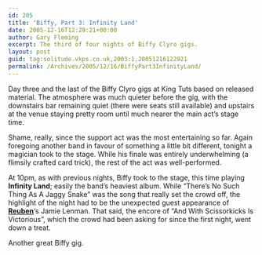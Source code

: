 ```yaml
---
id: 205
title: 'Biffy, Part 3: Infinity Land'
date: 2005-12-16T12:29:21+00:00
author: Gary Fleming
excerpt: The third of four nights of Biffy Clyro gigs.
layout: post
guid: tag:solitude.vkps.co.uk,2003:1,20051216122921
permalink: /Archives/2005/12/16/BiffyPart3InfinityLand/
---
```

Day three and the last of the Biffy Clyro gigs at King Tuts based on released material. The atmosphere was much quieter before the gig, with the downstairs bar remaining quiet (there were seats still available) and upstairs at the venue staying pretty room until much nearer the main act&#8217;s stage time.

Shame, really, since the support act was the most entertaining so far. Again foregoing another band in favour of something a little bit different, tonight a magician took to the stage. While his finale was entirely underwhelming (a flimsily crafted card trick), the rest of the act was well-performed.

At 10pm, as with previous nights, Biffy took to the stage, this time playing **Infinity Land**; easily the band&#8217;s heaviest album. While &#8220;There&#8217;s No Such Thing As A Jaggy Snake&#8221; was the song that really set the crowd off, the highlight of the night had to be the unexpected guest appearance of **[Reuben](http://www.wordsfromreuben.com/)**&#8216;s Jamie Lenman. That said, the encore of &#8220;And With Scissorkicks Is Victorious&#8221;, which the crowd had been asking for since the first night, went down a treat.

Another great Biffy gig.